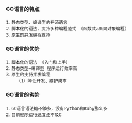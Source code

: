 #### GO语言的特点
```
1.静态类型、编译型的开源语言
2.脚本化的语法，支持多种编程范式 （函数式&面向对象编程）
3.原生的并发编程支持
```

#### GO语言的优势

```
1.脚本化的语法 （入门和上手）
2.静态类型+编译型 程序运行效率高
3.原生的支持并发编程
    （1）降低开发、维护成本
```

#### GO语言的劣势
```
1.GO语言语法糖不够多，没有Python和Ruby那么多
2.目前程序运行速度还不及C
```
